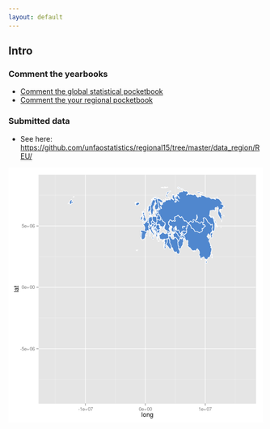 ```yaml
---
layout: default
---
```


## Intro

### Comment the yearbooks

- [Comment the global statistical pocketbook](comment.html)
- [Comment the your regional pocketbook](comment_regional.html)

### Submitted data

- See here: <https://github.com/unfaostatistics/regional15/tree/master/data_region/REU/>

![plot of chunk reg_plot1](figure/reg_plot1-1.png) 
